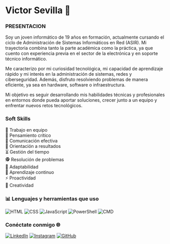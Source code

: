 # Victor Sevilla 👾

### PRESENTACION

Soy un joven informático de 19 años en formación, actualmente cursando el ciclo de Administración de Sistemas Informáticos en Red (ASIR). Mi trayectoria combina tanto la parte académica como la práctica, ya que cuento con experiencia previa en el sector de la electrónica y en soporte técnico informático.

Me caracterizo por mi curiosidad tecnológica, mi capacidad de aprendizaje rápido y mi interés en la administración de sistemas, redes y ciberseguridad. Además, disfruto resolviendo problemas de manera eficiente, ya sea en hardware, software o infraestructura.

Mi objetivo es seguir desarrollando mis habilidades técnicas y profesionales en entornos donde pueda aportar soluciones, crecer junto a un equipo y enfrentar nuevos retos tecnológicos.

### Soft Skills

🤝 Trabajo en equipo <br> 
🧠 Pensamiento crítico <br>
💬 Comunicación efectiva <br> 
🎯 Orientación a resultados <br>
⏳ Gestión del tiempo <br> 
🕵️ Resolución de problemas <br>
🔄 Adaptabilidad <br> 
🌱 Aprendizaje continuo <br>
⚡ Proactividad <br> 
🎨 Creatividad

### 📊 Lenguajes y herramientas que uso

![HTML](https://img.shields.io/badge/HTML-40%25-orange)
![CSS](https://img.shields.io/badge/CSS-20%25-blue)
![JavaScript](https://img.shields.io/badge/JavaScript-10%25-yellow)
![PowerShell](https://img.shields.io/badge/PowerShell-10%25-5391FE)
![CMD](https://img.shields.io/badge/Windows%20Terminal-20%25-black)




### Conéctate conmigo 🌐

[![LinkedIn](https://img.shields.io/badge/LinkedIn-0077B5?style=for-the-badge&logo=linkedin&logoColor=white)](https://tu-url-linkedin)
[![Instagram](https://img.shields.io/badge/Instagram-E4405F?style=for-the-badge&logo=instagram&logoColor=white)](https://tu-url-instagram)
[![GitHub](https://img.shields.io/badge/GitHub-000000?style=for-the-badge&logo=github&logoColor=white)](https://tu-url-github)
